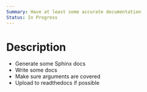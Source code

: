 ```yaml
---
Summary: Have at least some accurate documentation
Status: In Progress
---
```


# Description

-   Generate some Sphinx docs
-   Write some docs
-   Make sure arguments are covered
-   Upload to readthedocs if possible
